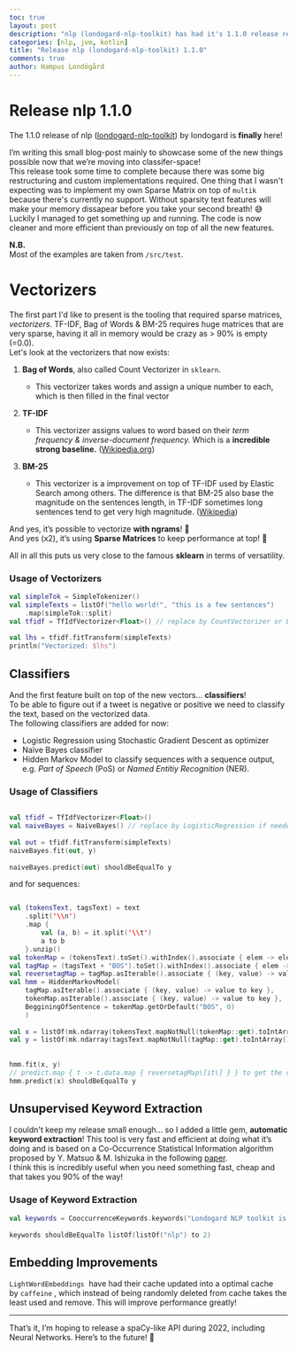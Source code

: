 ```yaml
---
toc: true
layout: post
description: "nlp (londogard-nlp-toolkit) has had it's 1.1.0 release recently with a lot of new functionality and multiple improvements to efficiency, dive in to understand more!"
categories: [nlp, jvm, kotlin]
title: "Release nlp (londogard-nlp-toolkit) 1.1.0"
comments: true
author: Hampus Londögård
---
```


# Release nlp 1.1.0

The 1.1.0 release of nlp ([londogard-nlp-toolkit](https://github.com/londogard/londogard-nlp-toolkit)) by londogard is **finally** here!


I’m writing this small blog-post mainly to showcase some of the new things possible now that we’re moving into classifer-space!   
This release took some time to complete because there was some big restructuring and custom implementations required. One thing that I wasn't expecting was to implement my own Sparse Matrix on top of `multik` because there's currently no support. Without sparsity text features will make your memory dissapear before you take your second breath! 😅  
Luckily I managed to get something up and running. The code is now cleaner and more efficient than previously on top of all the new features.


**N.B.**  
Most of the examples are taken from `/src/test`.

# Vectorizers

The first part I'd like to present is the tooling that required sparse matrices, _vectorizers_. TF-IDF, Bag of Words & BM-25 requires huge matrices that are very sparse, having it all in memory would be crazy as > 90% is empty (=0.0).  
Let's look at the vectorizers that now exists:

1.  **Bag of Words**, also called Count Vectorizer in `sklearn`.

    *   This vectorizer takes words and assign a unique number to each, which is then filled in the final vector

3.  **TF-IDF**
    *   This vectorizer assigns values to word based on their _term frequency & inverse-document frequency._ Which is a **incredible strong baseline.** ([Wikipedia.org](https://en.wikipedia.org/wiki/Tf%E2%80%93idf))

5.  **BM-25**
    *   This vectorizer is a improvement on top of TF-IDF used by Elastic Search among others. The difference is that BM-25 also base the magnitude on the sentences length, in TF-IDF sometimes long sentences tend to get very high magnitude. ([Wikipedia](https://en.wikipedia.org/wiki/Okapi_BM25))

And yes, it’s possible to vectorize **with ngrams**! 🥳  
And yes (x2), it’s using **Sparse Matrices** to keep performance at top! 🤩

All in all this puts us very close to the famous **sklearn** in terms of versatility.

### Usage of Vectorizers

```kotlin
val simpleTok = SimpleTokenizer()  
val simpleTexts = listOf("hello world!", "this is a few sentences")  
    .map(simpleTok::split)  
val tfidf = TfIdfVectorizer<Float>() // replace by CountVectorizer or Bm25Vectorizer  
  
val lhs = tfidf.fitTransform(simpleTexts)  
println("Vectorized: $lhs")
```
  

## Classifiers

And the first feature built on top of the new vectors... **classifiers**!  
To be able to figure out if a tweet is negative or positive we need to classify the text, based on the vectorized data.  
The following classifiers are added for now:

*   Logistic Regression using Stochastic Gradient Descent as optimizer
*   Naïve Bayes classifier
*   Hidden Markov Model to classify sequences with a sequence output, e.g. _Part of Speech_ (PoS) or _Named Entitiy Recognition_ (NER).

### Usage of Classifiers

```kotlin

val tfidf = TfIdfVectorizer<Float>()  
val naiveBayes = NaiveBayes() // replace by LogisticRegression if needed  
  
val out = tfidf.fitTransform(simpleTexts)  
naiveBayes.fit(out, y)  
  
naiveBayes.predict(out) shouldBeEqualTo y
```

and for sequences:

```kotlin

val (tokensText, tagsText) = text  
    .split('\\n')  
    .map {  
        val (a, b) = it.split('\\t')  
        a to b  
    }.unzip()  
val tokenMap = (tokensText).toSet().withIndex().associate { elem -> elem.value to elem.index }  
val tagMap = (tagsText + "BOS").toSet().withIndex().associate { elem -> elem.value to elem.index }  
val reversetagMap = tagMap.asIterable().associate { (key, value) -> value to key }  
val hmm = HiddenMarkovModel(  
    tagMap.asIterable().associate { (key, value) -> value to key },  
    tokenMap.asIterable().associate { (key, value) -> value to key },  
    BegginingOfSentence = tokenMap.getOrDefault("BOS", 0)  
    )  
  
val x = listOf(mk.ndarray(tokensText.mapNotNull(tokenMap::get).toIntArray()))  
val y = listOf(mk.ndarray(tagsText.mapNotNull(tagMap::get).toIntArray()))  
  
  
hmm.fit(x, y)  
// predict.map { t -> t.data.map { reversetagMap\[it\] } } to get the real labels!  
hmm.predict(x) shouldBeEqualTo y
```


## Unsupervised Keyword Extraction

I couldn't keep my release small enough... so I added a little gem, **automatic keyword extraction**! This tool is very fast and efficient at doing what it’s doing and is based on a Co-Occurrence Statistical Information algorithm proposed by Y. Matsuo & M. Ishizuka in the following [paper](https://www.researchgate.net/publication/2572200_Keyword_Extraction_from_a_Single_Document_using_Word_Co-occurrence_Statistical_Information).  
I think this is incredibly useful when you need something fast, cheap and that takes you 90% of the way!


### Usage of Keyword Extraction

```kotlin
val keywords = CooccurrenceKeywords.keywords("Londogard NLP toolkit is works on multiple languages.\\nAn amazing piece of NLP tech.\\nThis is how to fetch keywords! ")  
  
keywords shouldBeEqualTo listOf(listOf("nlp") to 2)
```
  

## Embedding Improvements

`LightWordEmbeddings`  have had their cache updated into a optimal cache by `caffeine` , which instead of being randomly deleted from cache takes the least used and remove. This will improve performance greatly!

  
---


That’s it, I’m hoping to release a spaCy-like API during 2022, including Neural Networks. Here’s to the future! 🍾
